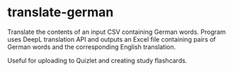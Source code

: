 # translate-german

Translate the contents of an input CSV containing German words. Program uses
DeepL translation API and outputs an Excel file containing pairs of German 
words and the corresponding English translation. 

Useful for uploading to Quizlet and creating study flashcards. 